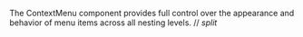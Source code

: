 The ContextMenu component provides full control over the appearance and behavior of&nbsp;menu items across all nesting levels.
// _split_